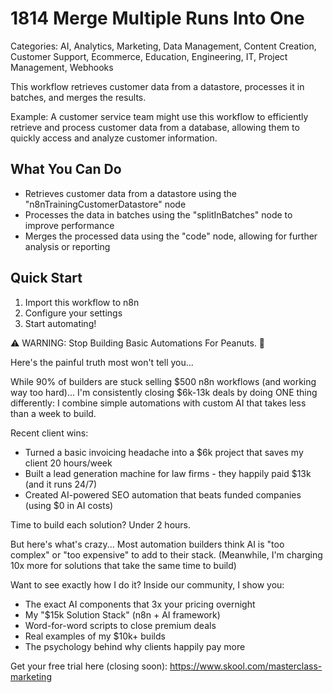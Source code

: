 # 1814 Merge Multiple Runs Into One

Categories: AI, Analytics, Marketing, Data Management, Content Creation, Customer Support, Ecommerce, Education, Engineering, IT, Project Management, Webhooks

This workflow retrieves customer data from a datastore, processes it in batches, and merges the results.

Example: A customer service team might use this workflow to efficiently retrieve and process customer data from a database, allowing them to quickly access and analyze customer information.

## What You Can Do
- Retrieves customer data from a datastore using the "n8nTrainingCustomerDatastore" node
- Processes the data in batches using the "splitInBatches" node to improve performance
- Merges the processed data using the "code" node, allowing for further analysis or reporting

## Quick Start
1. Import this workflow to n8n
2. Configure your settings
3. Start automating!

⚠️ WARNING: Stop Building Basic Automations For Peanuts. 🚫

Here's the painful truth most won't tell you...

While 90% of builders are stuck selling $500 n8n workflows (and working way too hard)...
I'm consistently closing $6k-13k deals by doing ONE thing differently:
I combine simple automations with custom AI that takes less than a week to build.

Recent client wins:
* Turned a basic invoicing headache into a $6k project that saves my client 20 hours/week
* Built a lead generation machine for law firms - they happily paid $13k (and it runs 24/7)
* Created AI-powered SEO automation that beats funded companies (using $0 in AI costs)

Time to build each solution? Under 2 hours.

But here's what's crazy...
Most automation builders think AI is "too complex" or "too expensive" to add to their stack.
(Meanwhile, I'm charging 10x more for solutions that take the same time to build)

Want to see exactly how I do it?
Inside our community, I show you:
* The exact AI components that 3x your pricing overnight
* My "$15k Solution Stack" (n8n + AI framework)
* Word-for-word scripts to close premium deals
* Real examples of my $10k+ builds
* The psychology behind why clients happily pay more

Get your free trial here (closing soon): https://www.skool.com/masterclass-marketing
